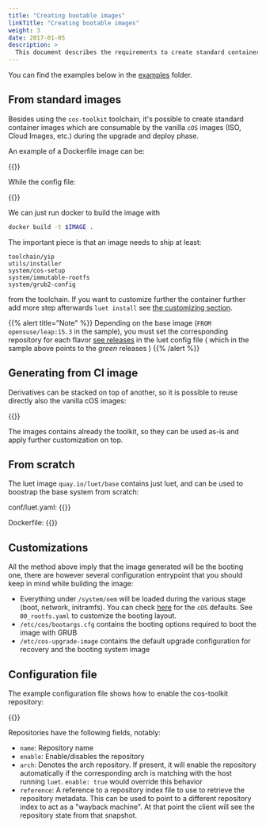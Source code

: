 ```yaml
---
title: "Creating bootable images"
linkTitle: "Creating bootable images"
weight: 3
date: 2017-01-05
description: >
  This document describes the requirements to create standard container images that can be used for `cOS` deployments
---
```



You can find the examples below in the [examples](https://github.com/rancher-sandbox/cOS-toolkit/tree/master/examples) folder.

## From standard images

Besides using the `cos-toolkit` toolchain, it's possible to create standard container images which are consumable by the vanilla `cOS` images (ISO, Cloud Images, etc.) during the upgrade and deploy phase.

An example of a Dockerfile image can be:


{{<githubembed repo="rancher-sandbox/cos-toolkit" file="examples/standard/Dockerfile" lang="Dockerfile">}}

While the config file:

{{<githubembed repo="rancher-sandbox/cos-toolkit" file="examples/standard/conf/luet.yaml" lang="yaml">}}

We can just run docker to build the image with 

```bash
docker build -t $IMAGE .
```

The important piece is that an image needs to ship at least:

```
toolchain/yip
utils/installer
system/cos-setup
system/immutable-rootfs
system/grub2-config
```

from the toolchain. If you want to customize further the container further add more step afterwards `luet install` see [the customizing section](../../customizing).

{{% alert title="Note" %}}
Depending on the base image (`FROM opensuse/leap:15.3` in the sample), you must set the corresponding repository for each flavor [see releases](../../getting-started/download#releases) in the luet config file ( which in the sample above points to the _green_ releases )
{{% /alert %}}

## Generating from CI image

Derivatives can be stacked on top of another, so it is possible to reuse directly also the vanilla cOS images:

{{<githubembed repo="rancher-sandbox/cos-toolkit" file="examples/cos-official/Dockerfile" lang="Dockerfile">}}

The images contains already the toolkit, so they can be used as-is and apply further customization on top.

## From scratch

The luet image `quay.io/luet/base` contains just luet, and can be used to boostrap the base system from scratch:

conf/luet.yaml:
{{<githubembed repo="rancher-sandbox/cos-toolkit" file="examples/scratch/conf/luet.yaml" lang="yaml">}}

Dockerfile:
{{<githubembed repo="rancher-sandbox/cos-toolkit" file="examples/scratch/Dockerfile" lang="Dockerfile">}}

## Customizations

All the method above imply that the image generated will be the booting one, there are however several configuration entrypoint that you should keep in mind while building the image:

- Everything under `/system/oem` will be loaded during the various stage (boot, network, initramfs). You can check [here](https://github.com/rancher-sandbox/cOS-toolkit/tree/e411d8b3f0044edffc6fafa39f3097b471ef46bc/packages/cloud-config/oem) for the `cOS` defaults. See `00_rootfs.yaml` to customize the booting layout.
- `/etc/cos/bootargs.cfg` contains the booting options required to boot the image with GRUB
- `/etc/cos-upgrade-image` contains the default upgrade configuration for recovery and the booting system image

## Configuration file

The example configuration file shows how to enable the cos-toolkit repository:

{{<githubembed repo="rancher-sandbox/cos-toolkit" file="examples/standard/conf/luet.yaml" lang="yaml">}}

Repositories have the following fields, notably:

- `name`: Repository name
- `enable`: Enable/disables the repository
- `arch`: Denotes the arch repository. If present, it will enable the repository automatically if the corresponding arch is matching with the host running `luet`. `enable: true` would override this behavior
- `reference`: A reference to a repository index file to use to retrieve the repository metadata. This can be used to point to a different repository index to act as a "wayback machine". At that point the client will see the repository state from that snapshot.
